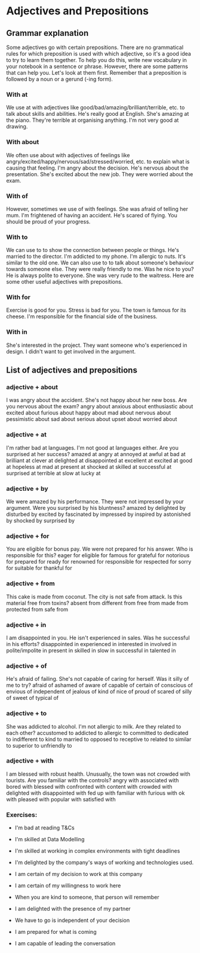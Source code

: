 
# Adjectives and Prepositions

## Grammar explanation
Some adjectives go with certain prepositions. There are no grammatical rules for which preposition is used with which adjective, so it's a good idea to try to learn them together. To help you do this, write new vocabulary in your notebook in a sentence or phrase.
However, there are some patterns that can help you. Let's look at them first. Remember that a preposition is followed by a noun or a gerund (-ing form).

### With at
We use at with adjectives like good/bad/amazing/brilliant/terrible, etc. to talk about skills and abilities.
He's really good at English.
She's amazing at the piano.
They're terrible at organising anything.
I'm not very good at drawing.
### With about
We often use about with adjectives of feelings like angry/excited/happy/nervous/sad/stressed/worried, etc. to explain what is causing that feeling.
I'm angry about the decision.
He's nervous about the presentation.
She's excited about the new job.
They were worried about the exam.
### With of
However, sometimes we use of with feelings.
She was afraid of telling her mum.
I'm frightened of having an accident.
He's scared of flying.
You should be proud of your progress.
### With to
We can use to to show the connection between people or things.
He's married to the director.
I'm addicted to my phone.
I'm allergic to nuts.
It's similar to the old one.
We can also use to to talk about someone's behaviour towards someone else.
They were really friendly to me.
Was he nice to you?
He is always polite to everyone.
She was very rude to the waitress.
Here are some other useful adjectives with prepositions.
### With for
Exercise is good for you.
Stress is bad for you.
The town is famous for its cheese.
I'm responsible for the financial side of the business.
### With in
She's interested in the project.
They want someone who's experienced in design.
I didn't want to get involved in the argument.

## List of adjectives and prepositions
### adjective + about
I was angry about the accident.
She's not happy about her new boss.
Are you nervous about the exam?
angry about
anxious about
enthusiastic about
excited about
furious about
happy about
mad about
nervous about
pessimistic about
sad about
serious about
upset about
worried about
### adjective + at
I'm rather bad at languages.
I'm not good at languages either.
Are you surprised at her success?
amazed at
angry at
annoyed at
awful at
bad at
brilliant at
clever at
delighted at
disappointed at
excellent at
excited at
good at
hopeless at
mad at
present at
shocked at
skilled at
successful at
surprised at
terrible at
slow at
lucky at
### adjective + by
We were amazed by his performance.
They were not impressed by your argument.
Were you surprised by his bluntness?
amazed by
delighted by
disturbed by
excited by
fascinated by
impressed by
inspired by
astonished by
shocked by
surprised by
### adjective + for
You are eligible for bonus pay.
We were not prepared for his answer.
Who is responsible for this?
eager for
eligible for
famous for
grateful for
notorious for
prepared for
ready for
renowned for
responsible for
respected for
sorry for
suitable for
thankful for
### adjective + from
This cake is made from coconut.
The city is not safe from attack.
Is this material free from toxins?
absent from
different from
free from
made from
protected from
safe from
### adjective + in
I am disappointed in you.
He isn't experienced in sales.
Was he successful in his efforts?
disappointed in
experienced in
interested in
involved in
polite/impolite in
present in
skilled in
slow in
successful in
talented in
### adjective + of
He's afraid of failing.
She's not capable of caring for herself.
Was it silly of me to try?
afraid of
ashamed of
aware of
capable of
certain of
conscious of
envious of
independent of
jealous of
kind of
nice of
proud of
scared of
silly of
sweet of
typical of
### adjective + to
She was addicted to alcohol.
I'm not allergic to milk.
Are they related to each other?
accustomed to
addicted to
allergic to
committed to
dedicated to
indifferent to
kind to
married to
opposed to
receptive to
related to
similar to
superior to
unfriendly to
### adjective + with
I am blessed with robust health.
Unusually, the town was not crowded with tourists.
Are you familiar with the controls?
angry with
associated with
bored with
blessed with
confronted with
content with
crowded with
delighted with
disappointed with
fed up with
familiar with
furious with
ok with
pleased with
popular with
satisfied with

### Exercises:
- I'm bad at reading T&Cs
- I'm skilled at Data Modelling
- I'm skilled at working in complex environments with tight deadlines
- I'm delighted by the company's ways of working and technologies used. 
- I am certain of my decision to work at this company 
- I am certain of my willingness to work here

- When you are kind to someone, that person will remember
- I am delighted with the presence of my partner
- We have to go is independent of your decision 
- I am prepared for what is coming
- I am capable of leading the conversation 
